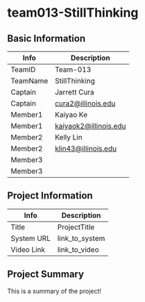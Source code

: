 # team013-StillThinking

## Basic Information

|   Info      |        Description     |
| ----------- | ---------------------- |
| TeamID      |        Team-013        |
| TeamName    |      StillThinking     |
| Captain     |       Jarrett Cura     |
| Captain     |   cura2@illinois.edu   |
| Member1     |       Kaiyao Ke        |
| Member1     |  kaiyaok2@illinois.edu |
| Member2     |       Kelly Lin        |
| Member2     |   klin43@illinois.edu  |
| Member3     |                        |
| Member3     |                        |

## Project Information

|   Info      |        Description     |
| ----------- | ---------------------- |
|  Title      |       ProjectTitle     |
| System URL  |      link_to_system    |
| Video Link  |      link_to_video     |

## Project Summary

This is a summary of the project!
